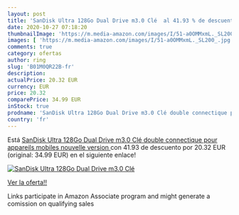 ```yaml
---
layout: post
title: 'SanDisk Ultra 128Go Dual Drive m3.0 Clé  al 41.93 % de descuento'
date: 2020-10-27 07:18:20
thumbnailImage: 'https://m.media-amazon.com/images/I/51-a0OMMxmL._SL200_.jpg'
images: [ 'https://m.media-amazon.com/images/I/51-a0OMMxmL._SL200_.jpg' ]
comments: true
category: ofertas
author: ring
slug: 'B01M0QR22B-fr'
description:
actualPrice: 20.32 EUR
currency: EUR
price: 20.32
comparePrice: 34.99 EUR
inStock: true
prodname: 'SanDisk Ultra 128Go Dual Drive m3.0 Clé double connectique pour appareils mobiles  nouvelle version '
country: 'fr'
---
```


Está [SanDisk Ultra 128Go Dual Drive m3.0 Clé double connectique pour appareils mobiles  nouvelle version ](https://www.amazon.fr/dp/B01M0QR22B/?tag=tolees0d-21) con 41.93 de descuento por 20.32 EUR (original: 34.99 EUR) en el siguiente enlace!

[![SanDisk Ultra 128Go Dual Drive m3.0 Clé ](https://m.media-amazon.com/images/I/51-a0OMMxmL._SL200_.jpg)](https://www.amazon.fr/dp/B01M0QR22B/?tag=tolees0d-21)

[Ver la oferta!!](https://www.amazon.fr/dp/B01M0QR22B/?tag=tolees0d-21)

Links participate in Amazon Associate program and might generate a comission on qualifying sales


